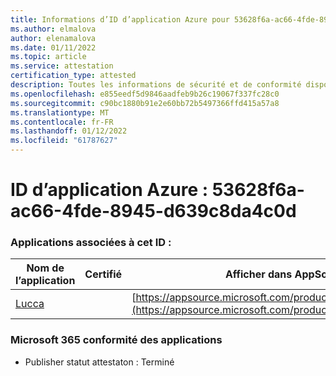 ```yaml
---
title: Informations d’ID d’application Azure pour 53628f6a-ac66-4fde-8945-d639c8da4c0d
ms.author: elmalova
author: elenamalova
ms.date: 01/11/2022
ms.topic: article
ms.service: attestation
certification_type: attested
description: Toutes les informations de sécurité et de conformité disponibles pour 53628f6a-ac66-4fde-8945-d639c8da4c0d.
ms.openlocfilehash: e855eedf5d9846aadfeb9b26c19067f337fc28c0
ms.sourcegitcommit: c90bc1880b91e2e60bb72b5497366ffd415a57a8
ms.translationtype: MT
ms.contentlocale: fr-FR
ms.lasthandoff: 01/12/2022
ms.locfileid: "61787627"
---
```

# <a name="azure-app-id-53628f6a-ac66-4fde-8945-d639c8da4c0d"></a>ID d’application Azure : 53628f6a-ac66-4fde-8945-d639c8da4c0d


### <a name="apps-associated-with-this-id"></a>Applications associées à cet ID :
| **Nom de l’application** | **Certifié** | **Afficher dans AppSource** |
|--------------|---------------|-----------------------|
| [Lucca](https://docs.microsoft.com/microsoft-365-app-certification/forward/WA200001650) |  | [https://appsource.microsoft.com/product/office/WA200001650](https://appsource.microsoft.com/product/office/WA200001650) |

### <a name="microsoft-365-app-compliance-status"></a>Microsoft 365 conformité des applications
- Publisher statut attestaton : Terminé
